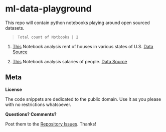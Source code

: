 # ml-data-playground
This repo will contain python notebooks playing around open sourced datasets.


> `Total count of Notbooks | 2`

1. [This](https://github.com/x0v/ml-data-playground/blob/master/rent-data-analysis.ipynb) Notebook analysis rent of houses in various states of U.S. [Data Source](https://raw.githubusercontent.com/chrismetcalf/zillow-data/master/data/City/City_MedianRentalPrice_AllHomes.csv)

2. [This](https://github.com/x0v/ml-data-playground/blob/master/salaries.ipynb) Notebook analysis salaries of people. [Data Source](http://www.nj.gov/education/finance/fp/ufb/2015/download/employees15.csv)


 
## Meta

**License**

The code snippets are dedicated to the public domain. Use it as you please with no restrictions whatsoever.

**Questions? Comments?**

Post them to the [Repository Issues](https://github.com/x0v/ml-data-playground/issues/new). Thanks!


